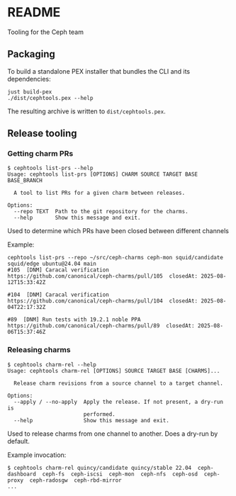 # README

Tooling for the Ceph team

## Packaging

To build a standalone PEX installer that bundles the CLI and its dependencies:

```
just build-pex
./dist/cephtools.pex --help
```

The resulting archive is written to `dist/cephtools.pex`. 

## Release tooling

### Getting charm PRs

```
$ cephtools list-prs --help                                                                        
Usage: cephtools list-prs [OPTIONS] CHARM SOURCE TARGET BASE BASE_BRANCH

  A tool to list PRs for a given charm between releases.

Options:
  --repo TEXT  Path to the git repository for the charms.
  --help       Show this message and exit.

```

Used to determine which PRs have been closed between different channels

Example:

```
cephtools list-prs --repo ~/src/ceph-charms ceph-mon squid/candidate squid/edge ubuntu@24.04 main
#105  [DNM] Caracal verification
https://github.com/canonical/ceph-charms/pull/105  closedAt: 2025-08-12T15:33:42Z

#104  [DNM] Caracal verification
https://github.com/canonical/ceph-charms/pull/104  closedAt: 2025-08-04T22:17:32Z

#89  [DNM] Run tests with 19.2.1 noble PPA
https://github.com/canonical/ceph-charms/pull/89  closedAt: 2025-08-06T15:37:46Z
```


### Releasing charms

```
$ cephtools charm-rel --help
Usage: cephtools charm-rel [OPTIONS] SOURCE TARGET BASE [CHARMS]...

  Release charm revisions from a source channel to a target channel.

Options:
  --apply / --no-apply  Apply the release. If not present, a dry-run is
                        performed.
  --help                Show this message and exit.

```

Used to release charms from one channel to another. Does a dry-run by default.

Example invocation:

```
$ cephtools charm-rel quincy/candidate quincy/stable 22.04  ceph-dashboard  ceph-fs  ceph-iscsi  ceph-mon  ceph-nfs  ceph-osd  ceph-proxy  ceph-radosgw  ceph-rbd-mirror
...
```
